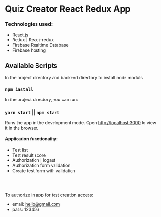 # Quiz Creator React Redux App

### Technologies used:
* React.js
* Redux | React-redux
* Firebase Realtime Database
* Firebase hosting 

## Available Scripts

In the project directory and backend directory to install node moduls:
### `npm install`

In the project directory, you can run:
### `yarn start` || `npm start`

Runs the app in the development mode.
Open [http://localhost:3000](http://localhost:3000) to view it in the browser.


#### Application functionality:
  - Test list
  - Test result score
  - Authorization | logaut
  - Authorization form validation
  - Create test form with validation

<br/>
<br/>

To authorize in app for test creation access:
  - email: hello@gmail.com
  - pass: 123456

